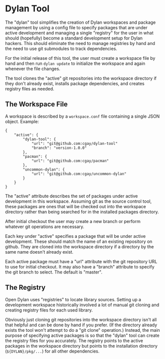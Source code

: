 # Dylan Tool

The "dylan" tool simplifies the creation of Dylan workspaces and
package management by using a config file to specify packages that are
under active development and managing a single "registry" for the user
in what should (hopefully) become a standard development setup for
Dylan hackers. This should eliminate the need to manage registries by
hand and the need to use git submodules to track dependencies.

For the initial release of this tool, the user must create a workspace
file by hand and then run `dylan update` to initialize the workspace
and again whenever the file changes.

The tool clones the "active" git repositories into the workspace
directory if they don't already exist, installs package dependencies,
and creates registry files as needed.

## The Workspace File

A workspace is described by a `workspace.conf` file containing a
single JSON object. Example:

    {
        "active": {
            "dylan-tool": {
                "url": "git@github.com:cgay/dylan-tool"
                "branch": "version-1.0.0"
            },
            "pacman": {
                "url": "git@github.com:cgay/pacman"
            },
            "uncommon-dylan": {
                "url": "git@github.com:cgay/uncommon-dylan"
            }
        }
    }

The "active" attribute describes the set of packages under active
development in this workspace. Assuming git as the source control
tool, these packages are ones that will be checked out into the
workspace directory rather than being searched for in the installed
packages directory.

After initial checkout the user may create a new branch or perform
whatever git operations are necessary.

Each key under "active" specifies a package that will be under active
development. These should match the name of an existing repository on
github. They are cloned into the workspace directory if a directory by
the same name doesn't already exist.

Each active package must have a "url" attribute with the git
repository URL to use for initial checkout. It may also have a
"branch" attribute to specify the git branch to select. The default is
"master".

## The Registry

Open Dylan uses "registries" to locate library sources. Setting up a
development workspace historically involved a lot of manual git
cloning and creating registry files for each used library.

Obviously just cloning git repositories into the workspace directory
isn't all that helpful and can be done by hand if you prefer. (If the
directory already exists the tool won't attempt to do a "git clone"
operation.)  Instead, the main purpose of specifying active packages
is so that the "dylan" tool can create the registry files for you
accurately.  The registry points to the active packages in the
workspace directory but points to the installation directory
(`${DYLAN}/pkg/...`) for all other dependencies. 

